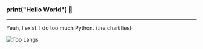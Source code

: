 ### print("Hello World") 👋
---

Yeah, I exist. I do too much Python. (the chart lies)

[![Top Langs](https://github-readme-stats.vercel.app/api/top-langs/?username=AM2i9&layout=compact)](https://github.com/anuraghazra/github-readme-stats)
<br>
